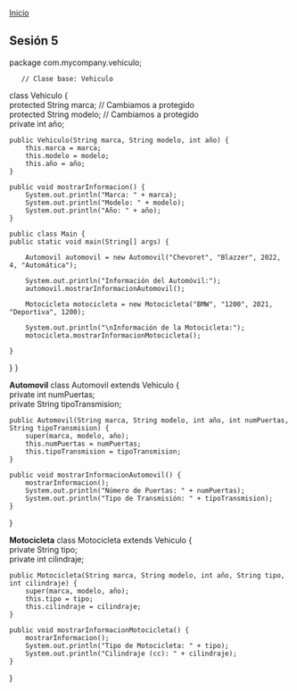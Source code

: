 <!-- No borrar o modificar -->
[Inicio](./index.md)

## Sesión 5 


package com.mycompany.vehiculo;  


       // Clase base: Vehiculo  

class Vehiculo {  
    protected String marca; // Cambiamos a protegido  
    protected String modelo; // Cambiamos a protegido  
    private int año;  

    public Vehiculo(String marca, String modelo, int año) {  
        this.marca = marca;  
        this.modelo = modelo;  
        this.año = año;  
    }  

    public void mostrarInformacion() {  
        System.out.println("Marca: " + marca);  
        System.out.println("Modelo: " + modelo);  
        System.out.println("Año: " + año);  
    }  

    public class Main {  
    public static void main(String[] args) {  
     
        Automovil automovil = new Automovil("Chevoret", "Blazzer", 2022, 4, "Automática");  

        System.out.println("Información del Automóvil:");  
        automovil.mostrarInformacionAutomovil();         
       
        Motocicleta motocicleta = new Motocicleta("BMW", "1200", 2021, "Deportiva", 1200);  
        
        System.out.println("\nInformación de la Motocicleta:");  
        motocicleta.mostrarInformacionMotocicleta();  
     
    }
   }
}

**Automovil**
class Automovil extends Vehiculo {  
    private int numPuertas;  
    private String tipoTransmision;  

    public Automovil(String marca, String modelo, int año, int numPuertas, String tipoTransmision) {  
        super(marca, modelo, año);  
        this.numPuertas = numPuertas;  
        this.tipoTransmision = tipoTransmision;  
    }

    public void mostrarInformacionAutomovil() {  
        mostrarInformacion();  
        System.out.println("Número de Puertas: " + numPuertas);  
        System.out.println("Tipo de Transmisión: " + tipoTransmision);  
    }
}

**Motocicleta**
class Motocicleta extends Vehiculo {  
    private String tipo;  
    private int cilindraje;  

    public Motocicleta(String marca, String modelo, int año, String tipo, int cilindraje) {  
        super(marca, modelo, año);  
        this.tipo = tipo;  
        this.cilindraje = cilindraje;  
    }  

    public void mostrarInformacionMotocicleta() {  
        mostrarInformacion();  
        System.out.println("Tipo de Motocicleta: " + tipo);  
        System.out.println("Cilindraje (cc): " + cilindraje);  
    }
}

